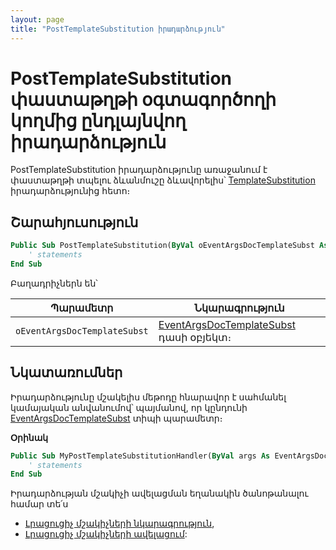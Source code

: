```yaml
---
layout: page
title: "PostTemplateSubstitution իրադարձություն"
---
```


# PostTemplateSubstitution փաստաթղթի օգտագործողի կողմից ընդլայնվող իրադարձություն

PostTemplateSubstitution իրադարձությունը առաջանում է փաստաթղթի տպելու ձևանմուշը ձևավորելիս՝ [TemplateSubstitution](../TemplateSubstitution.md) իրադարձությունից հետո։ 

## Շարահյուսություն

``` vb
Public Sub PostTemplateSubstitution(ByVal oEventArgsDocTemplateSubst As EventArgsDocTemplateSubst)  
    ' statements
End Sub
```

Բաղադրիչներն են՝

|Պարամետր|Նկարագրություն|
|--|--|
|`oEventArgsDocTemplateSubst`| [EventArgsDocTemplateSubst](../UserDefinedHandlers.md#eventargsdoctemplatesubst-class) դասի օբյեկտ։|

## Նկատառումներ

Իրադարձությունը մշակելիս մեթոդը հնարավոր է սահմանել կամայական անվանումով՝ պայմանով, որ կընդունի [EventArgsDocTemplateSubst](../UserDefinedHandlers.md#eventargsdoctemplatesubst-class) տիպի պարամետր։

**Օրինակ**

``` vb
Public Sub MyPostTemplateSubstitutionHandler(ByVal args As EventArgsDocTemplateSubst) 
    ' statements
End Sub
```

Իրադարձության մշակիչի ավելացման եղանակին ծանոթանալու համար տե՛ս 
* [Լրացուցիչ մշակիչների նկարագրություն](../UserDefinedHandlers.md),
* [Լրացուցիչ մշակիչների ավելացում](../UserDefinedHandlers.md#մշակիչների-գրանցում):